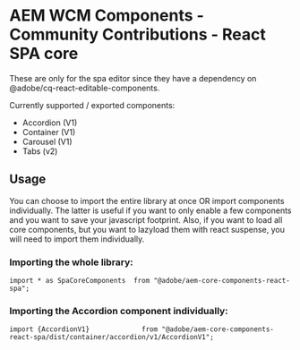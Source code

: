 # AEM WCM Components - Community Contributions - React SPA core 

These are only for the spa editor since they have a dependency on @adobe/cq-react-editable-components.

Currently supported / exported components:

 - Accordion (V1)
 - Container (V1)
 - Carousel (V1)
 - Tabs (v2)


## Usage

You can choose to import the entire library at once OR import components individually. 
The latter is useful if you want to only enable a few components and you want to save your javascript footprint.
Also, if you want to load all core components, but you want to lazyload them with react suspense, you will need to import them individually.

### Importing the whole library: 

```
import * as SpaCoreComponents  from "@adobe/aem-core-components-react-spa";
```

### Importing the Accordion component individually:
 
```
import {AccordionV1}             from "@adobe/aem-core-components-react-spa/dist/container/accordion/v1/AccordionV1";
```